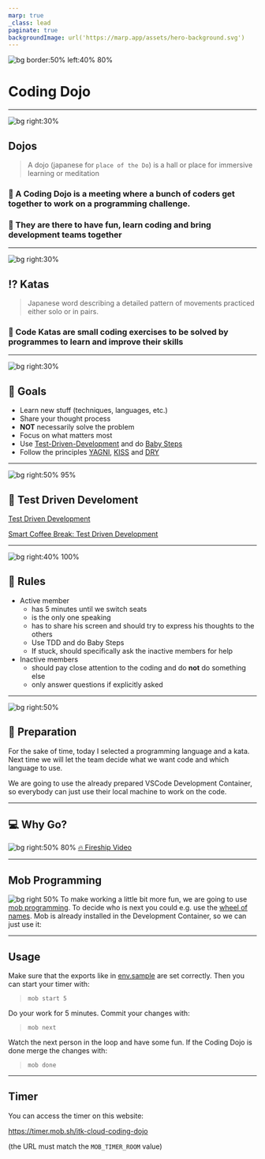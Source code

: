 ```yaml
---
marp: true
_class: lead
paginate: true
backgroundImage: url('https://marp.app/assets/hero-background.svg')
---
```


![bg border:50% left:40% 80%](https://img.fruugo.com/product/8/18/140180188_max.jpg)

# Coding Dojo

---

![bg right:30%](https://images.unsplash.com/photo-1496113329550-ce8886d06d54?ixlib=rb-1.2.1&ixid=MnwxMjA3fDB8MHxzZWFyY2h8MXx8Z3ltJTIwamFwYW58ZW58MHx8MHx8&auto=format&fit=crop&w=1080&q=80)

## Dojos

> A dojo (japanese for `place of the Do`)  is a hall or place for immersive learning or meditation
### 🧩 A Coding Dojo is a meeting where a bunch of coders get together to work on a programming challenge. 
### 🧩 They are there to have fun, learn coding and bring development teams together

---

![bg right:30%](https://images.unsplash.com/photo-1555597408-26bc8e548a46?ixlib=rb-1.2.1&ixid=MnwxMjA3fDB8MHxwaG90by1wYWdlfHx8fGVufDB8fHx8&auto=format&w=1080&q=80)

## ⁉️ Katas

> Japanese word describing a detailed pattern of movements practiced either solo or in pairs.

### 🧩 Code Katas are small coding exercises to be solved by programmes to learn and improve their skills

---

![bg right:30%](https://images.unsplash.com/photo-1629721671030-a83edbb11211?ixlib=rb-1.2.1&ixid=MnwxMjA3fDB8MHxzZWFyY2h8N3x8dGFyZ2V0fGVufDB8fDB8fA%3D%3D&auto=format&fit=crop&w=800&q=60)

## 🥅 Goals

- Learn new stuff (techniques, languages, etc.)
- Share your thought process
- **NOT** necessarily solve the problem
- Focus on what matters most
- Use [Test-Driven-Development](https://codingdojo.org/TestDrivenDevelopment/) and do [Baby Steps](https://codingdojo.org/BabySteps/)
- Follow the principles [YAGNI](https://en.wikipedia.org/wiki/You_aren%27t_gonna_need_it), [KISS](https://en.wikipedia.org/wiki/KISS_principle) and [DRY](https://en.wikipedia.org/wiki/Don%27t_repeat_yourself)

---

![bg right:50% 95%](https://www.xeridia.co.uk/sites/default/files/contenidos/blog/test-driven-development.png)

## 🧪 Test Driven Develoment

[Test Driven Development](https://www.youtube.com/watch?v=Jv2uxzhPFl4)

[Smart Coffee Break: Test Driven Development](https://tube.video.bosch.com/media/Smart+Coffee+Break+-+Test+Driven+Development+%28TDD%29+%28S03E04%29/0_s1dwxf4e)

---

![bg right:40% 100%](https://images.unsplash.com/photo-1612611036764-f4d70058f83b?ixlib=rb-1.2.1&ixid=MnwxMjA3fDB8MHxzZWFyY2h8N3x8cnVsZXN8ZW58MHx8MHx8&auto=format&fit=crop&w=800&q=60)

## 🚨 Rules

- Active member
    - has 5 minutes until we switch seats
    - is the only one speaking
    - has to share his screen and should try to express his thoughts to the others
    - Use TDD and do Baby Steps
    - If stuck, should specifically ask the inactive members for help
- Inactive members 
    - should pay close attention to the coding and do **not** do something else
    - only answer questions if explicitly asked
    
---

![bg right:50%](https://images.unsplash.com/photo-1584907797015-7554cd315667?ixlib=rb-1.2.1&ixid=MnwxMjA3fDB8MHxwaG90by1wYWdlfHx8fGVufDB8fHx8&auto=format&fit=crop&w=1080&q=80)

## 🚧 Preparation

For the sake of time, today I selected a programming language and a kata. Next time we will let the team decide what we want code and which language to use.

We are going to use the already prepared VSCode Development Container, so everybody can just use their local machine to work on the code.

---
## 💻 Why Go? 

![bg right:50% 80%](https://i.ytimg.com/vi/446E-r0rXHI/maxresdefault.jpg)
[🔥 Fireship Video](https://www.youtube.com/watch?v=446E-r0rXHI)

---

## Mob Programming

![bg right 50%](https://mob.sh/logo.svg)
To make working a little bit more fun, we are going to use [mob programming](https://mob.sh/). To decide who is next you could e.g. use the [wheel of names](https://wheelofnames.com/). Mob is already installed in the Development Container, so we can just use it:

---
## Usage

Make sure that the exports like in [env.sample](./env.sample) are set correctly. Then you can start your timer with:

> `mob start 5`

Do your work for 5 minutes. Commit your changes with:

> `mob next`

Watch the next person in the loop and have some fun. If the Coding Dojo is done merge the changes with:

> `mob done`

---

## Timer

You can access the timer on this website:

<https://timer.mob.sh/itk-cloud-coding-dojo>

(the URL must match the `MOB_TIMER_ROOM` value)
